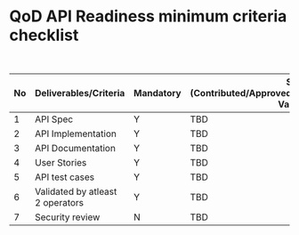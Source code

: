 # QoD API Readiness minimum criteria checklist

<br>

| No | Deliverables/Criteria            | Mandatory | Status (Contributed/Approved/Pending/Validated/Partly-Validated)|
|----|----------------------------------|-----------|----------------------------                         
|  1 |API Spec                          |   Y       | TBD                |
|  2 |API Implementation                |   Y       |TBD                 |
|  3 |API Documentation                 |   Y       | TBD                |
|  4 |User Stories                      |   Y       | TBD               |
|  5 |API test cases                    |   Y       | TBD            |
|  6 |Validated by atleast 2 operators  |   Y       | TBD  |                                             
|  7 |Security review                   |   N       |           TBD                  |